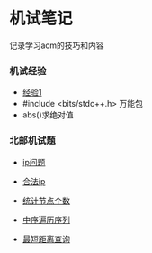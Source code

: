 # 机试笔记

记录学习acm的技巧和内容

### 机试经验
- [经验1](https://github.com/lllllliuxt/acmer/blob/master/%E6%9C%BA%E8%AF%95%E8%B5%84%E6%96%99%E6%89%93%E5%8D%B0.docx)
- #include <bits/stdc++.h> 万能包
- abs()求绝对值
### 北邮机试题

- [ip问题](https://github.com/lllllliuxt/acmer/blob/master/%E5%8C%97%E9%82%AE%E6%9C%BA%E8%AF%95/ip%E9%97%AE%E9%A2%98)

- [合法ip](https://github.com/lllllliuxt/acmer/blob/master/%E5%8C%97%E9%82%AE%E6%9C%BA%E8%AF%95/%E5%90%88%E6%B3%95ip.md)

- [统计节点个数](https://github.com/lllllliuxt/acmer/blob/master/%E5%8C%97%E9%82%AE%E6%9C%BA%E8%AF%95/%E7%BB%9F%E8%AE%A1%E8%8A%82%E7%82%B9%E4%B8%AA%E6%95%B0.md)
- [中序遍历序列](https://github.com/lllllliuxt/acmer/blob/master/%E5%8C%97%E9%82%AE%E6%9C%BA%E8%AF%95/%E4%B8%AD%E5%BA%8F%E9%81%8D%E5%8E%86%E5%BA%8F%E5%88%97.md)
- [最短距离查询](https://github.com/lllllliuxt/acmer/blob/master/%E5%8C%97%E9%82%AE%E6%9C%BA%E8%AF%95/%E6%9C%80%E5%B0%8F%E8%B7%9D%E7%A6%BB%E6%9F%A5%E8%AF%A2.md)
      
      
